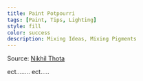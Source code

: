 ```yaml
---
title: Paint Potpourri
tags: [Paint, Tips, Lighting]
style: fill
color: success
description: Mixing Ideas, Mixing Pigments
---
```


Source: [Nikhil Thota](https://medium.com/@nikhilthota/digital-minimalism-ac083064b4e4)


ect........
ect.....
